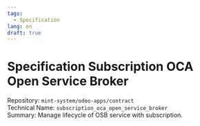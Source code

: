 ```yaml
---
tags:
  - Specification
lang: en
draft: true
---
```


# Specification Subscription OCA Open Service Broker

Repository: `mint-system/odoo-apps/contract`\
Technical Name: `subscription_oca_open_service_broker`\
Summary: Manage lifecycle of OSB service with subscription.